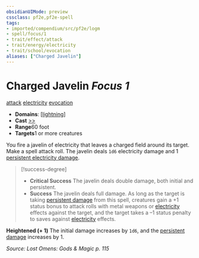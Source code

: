 ```yaml
---
obsidianUIMode: preview
cssclass: pf2e,pf2e-spell
tags:
- imported/compendium/src/pf2e/logm
- spell/focus/1
- trait/effect/attack
- trait/energy/electricity
- trait/school/evocation
aliases: ["Charged Javelin"]
---
```

# Charged Javelin *Focus 1*   
[attack](attack.md)  [electricity](electricity.md)  [evocation](evocation.md)  

- **Domains**: [[lightning](../setting/domains.md#Lightning)]
- **Cast** [>>](chapter-9-playing-the-game.md#Actions "Two-Action") 
- **Range**60 foot
- **Targets**1 or more creatures

You fire a javelin of electricity that leaves a charged field around its target. Make a spell attack roll. The javelin deals `1d6` electricity damage and 1 [persistent electricity damage](conditions.md#Persistent%20Damage).

> [!success-degree] 
> - **Critical Success** The javelin deals double damage, both initial and persistent.
> - **Success** The javelin deals full damage. As long as the target is taking [persistent damage](conditions.md#Persistent%20Damage) from this spell, creatures gain a +1 status bonus to attack rolls with metal weapons or [electricity](electricity.md) effects against the target, and the target takes a –1 status penalty to saves against [electricity](electricity.md) effects.

**Heightened (+ 1)** The initial damage increases by `1d6`, and the [persistent damage](conditions.md#Persistent%20Damage) increases by 1.

*Source: Lost Omens: Gods & Magic p. 115*